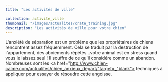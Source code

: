```yaml
---
title: "Les activités de ville"

collection: activite_ville
thumbnail: "/images/actualites/crate_training.jpg"
description: "Les activités de ville pour votre chien"
---
```


L'anxiété de séparation est un problème que les propriétaires de chiens rencontrent assez fréquemment. Cela se traduit par la destruction de l'appartement, des aboiements répétés...votre animal est en stress quand vous le laissez seul ! Il souffre de ce qu'il considére comme un abandon. Nombreuses sont les <a href="http://www.chien-calme.com/actualites/chien_anxieux_depart/"target=_"blank"> techniques à appliquer </a> pour essayer de résoudre cette angoisse.
